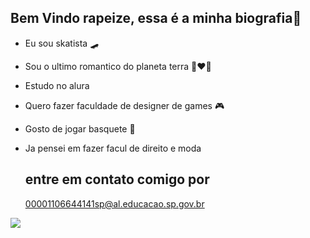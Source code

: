 ## Bem Vindo rapeize, essa é a minha biografia👋
- Eu sou skatista 🛹
- Sou o ultimo romantico do planeta terra 👩‍❤️‍👨
- Estudo no alura
- Quero fazer faculdade de designer de games 🎮
- Gosto de jogar basquete 🏀
- Ja pensei em fazer facul de direito e moda

  ## entre em contato comigo por
  00001106644141sp@al.educacao.sp.gov.br
  
![](https://media1.tenor.com/m/DfqGNaq-cisAAAAC/epic-skate-cat.gif)
